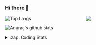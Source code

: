 ### Hi there 👋

<!--
**tao8687/tao8687** is a ✨ _special_ ✨ repository because its `README.md` (this file) appears on your GitHub profile.

Here are some ideas to get you started:

- 🔭 I’m currently working on ...
- 🌱 I’m currently learning ...
- 👯 I’m looking to collaborate on ...
- 🤔 I’m looking for help with ...
- 💬 Ask me about ...
- 📫 How to reach me: ...
- 😄 Pronouns: ...
- ⚡ Fun fact: ...
-->

<img align='right' src="https://media.giphy.com/media/M9gbBd9nbDrOTu1Mqx/giphy.gif" width="240">

  
![Top Langs](https://github-readme-stats.vercel.app/api/top-langs/?username=tao8687&layout=compact&title_color=23238E&text_color=A67D3D)

![Anurag's github stats](https://github-readme-stats.vercel.app/api?username=tao8687&show_icons=true&&text_color=A67D3D&title_color=23238E&show_icons=false&count_private=true&hide=stars)

<details>
  <summary>:zap: Coding Stats</summary>
  <br>
    
<!--START_SECTION:waka-->
![Code Time](http://img.shields.io/badge/Code%20Time-1%2C721%20hrs%2028%20mins-blue)

![Profile Views](http://img.shields.io/badge/Profile%20Views-1-blue)

**🐱 My GitHub Data** 

> 📦 1.5 MB Used in GitHub's Storage 
 > 
> 🏆 335 Contributions in the Year 2024
 > 
> 🚫 Not Opted to Hire
 > 
> 📜 61 Public Repositories 
 > 
> 🔑 25 Private Repositories 
 > 
**I'm an Early 🐤** 

```text
🌞 Morning                1553 commits        ██████████████████████░░░   87.94 % 
🌆 Daytime                90 commits          █░░░░░░░░░░░░░░░░░░░░░░░░   05.10 % 
🌃 Evening                119 commits         ██░░░░░░░░░░░░░░░░░░░░░░░   06.74 % 
🌙 Night                  4 commits           ░░░░░░░░░░░░░░░░░░░░░░░░░   00.23 % 
```
📅 **I'm Most Productive on Wednesday** 

```text
Monday                   254 commits         ████░░░░░░░░░░░░░░░░░░░░░   14.38 % 
Tuesday                  240 commits         ███░░░░░░░░░░░░░░░░░░░░░░   13.59 % 
Wednesday                310 commits         ████░░░░░░░░░░░░░░░░░░░░░   17.55 % 
Thursday                 234 commits         ███░░░░░░░░░░░░░░░░░░░░░░   13.25 % 
Friday                   250 commits         ████░░░░░░░░░░░░░░░░░░░░░   14.16 % 
Saturday                 244 commits         ███░░░░░░░░░░░░░░░░░░░░░░   13.82 % 
Sunday                   234 commits         ███░░░░░░░░░░░░░░░░░░░░░░   13.25 % 
```


📊 **This Week I Spent My Time On** 

```text
🕑︎ Time Zone: Asia/Shanghai

💬 Programming Languages: 
C++                      2 hrs 15 mins       ██████░░░░░░░░░░░░░░░░░░░   22.92 % 
CMake                    1 hr 50 mins        █████░░░░░░░░░░░░░░░░░░░░   18.66 % 
Other                    1 hr 46 mins        █████░░░░░░░░░░░░░░░░░░░░   18.02 % 
Python                   1 hr 19 mins        ███░░░░░░░░░░░░░░░░░░░░░░   13.50 % 
Bash                     1 hr 10 mins        ███░░░░░░░░░░░░░░░░░░░░░░   11.98 % 

🔥 Editors: 
VS Code                  9 hrs 51 mins       █████████████████████████   100.00 % 

🐱‍💻 Projects: 
autox                    7 hrs 43 mins       ████████████████████░░░░░   78.48 % 
Unknown Project          52 mins             ██░░░░░░░░░░░░░░░░░░░░░░░   08.96 % 
ndt_localizer            40 mins             ██░░░░░░░░░░░░░░░░░░░░░░░   06.79 % 
screenshot-to-code       22 mins             █░░░░░░░░░░░░░░░░░░░░░░░░   03.77 % 
ndt_localizer_ws         11 mins             ░░░░░░░░░░░░░░░░░░░░░░░░░   01.99 % 

💻 Operating System: 
Linux                    9 hrs 51 mins       █████████████████████████   100.00 % 
```

**I Mostly Code in C++** 

```text
C++                      11 repos            ████████░░░░░░░░░░░░░░░░░   31.43 % 
Python                   10 repos            ███████░░░░░░░░░░░░░░░░░░   28.57 % 
JavaScript               2 repos             █░░░░░░░░░░░░░░░░░░░░░░░░   05.71 % 
Batchfile                1 repo              █░░░░░░░░░░░░░░░░░░░░░░░░   02.86 % 
HTML                     1 repo              █░░░░░░░░░░░░░░░░░░░░░░░░   02.86 % 
```



**Timeline**

![Lines of Code chart](https://raw.githubusercontent.com/tao8687/tao8687/master/assets/bar_graph.png)


 Last Updated on 09/11/2024 01:35:18 UTC
<!--END_SECTION:waka-->
</details>
